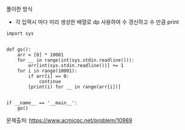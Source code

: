 풀이한 방식 
- 각 입력시 마다 미리 생성한 배열로 dp 사용하여 수 갱신하고 수 만큼 print
```python3
import sys


def go():
    arr = [0] * 10001
    for __ in range(int(sys.stdin.readline())):
        arr[int(sys.stdin.readline())] += 1
    for i in range(10001):
        if arr[i] == 0:
            continue
        [print(i) for __ in range(arr[i])]


if __name__ == '__main__':
    go()
```
문제출처: https://www.acmicpc.net/problem/10989
